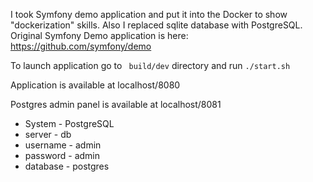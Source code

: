 I took Symfony demo application and put it into the Docker to show "dockerization" skills.
Also I replaced sqlite database with PostgreSQL.
Original Symfony Demo application is here: https://github.com/symfony/demo
     
To launch application 
go to 
``` build/dev``` directory and run 
```./start.sh```

Application is available at localhost/8080

Postgres admin panel is available at
localhost/8081
 * System - PostgreSQL
 * server - db
 * username - admin
 * password - admin
 * database - postgres
